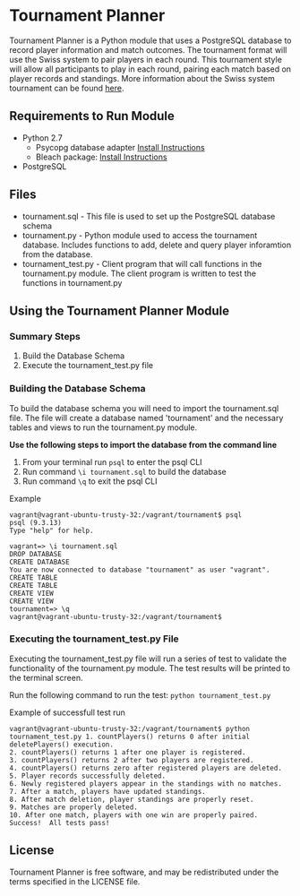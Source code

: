 # Tournament Planner
Tournament Planner is a Python module that uses a PostgreSQL database to record player information and match outcomes.  The tournament format will use the Swiss system to pair players in each round.  This tournament style will allow all participants to play in each round, pairing each match based on player records and standings.
More information about the Swiss system tournament can be found [here](https://en.wikipedia.org/wiki/Swiss-system_tournament).

## Requirements to Run Module
- Python 2.7
	- Psycopg database adapter [Install Instructions](http://initd.org/psycopg/docs/install.html#installation)
	- Bleach package: [Install Instructions](https://pypi.python.org/pypi/bleach)
- PostgreSQL

## Files
- tournament.sql - This file is used to set up the PostgreSQL database schema
- tournament.py - Python module used to access the tournament database.  Includes functions to add, delete and query player inforamtion from the database.
- tournament_test.py - Client program that will call functions in the tournament.py module.  The client program is written to test the functions in tournament.py

## Using the Tournament Planner Module
### Summary Steps
1. Build the Database Schema
2. Execute the tournament_test.py file

### Building the Database Schema
To build the database schema you will need to import the tournament.sql file.  The file will create a database named 'tournament' and the necessary tables and views to run the tournament.py module.

**Use the following steps to import the database from the command line**

1. From your terminal run `psql` to enter the psql CLI
2. Run command `\i tournament.sql` to build the database
3. Run command `\q` to exit the psql CLI

Example
```
vagrant@vagrant-ubuntu-trusty-32:/vagrant/tournament$ psql
psql (9.3.13)
Type "help" for help.

vagrant=> \i tournament.sql
DROP DATABASE
CREATE DATABASE
You are now connected to database "tournament" as user "vagrant".
CREATE TABLE
CREATE TABLE
CREATE VIEW
CREATE VIEW
tournament=> \q
vagrant@vagrant-ubuntu-trusty-32:/vagrant/tournament$
```

### Executing the tournament_test.py File
Executing the tournament_test.py file will run a series of test to validate the functionality of the tournament.py module.  The test results will be printed to the terminal screen.

Run the following command to run the test:
`python tournament_test.py`

Example of successfull test run
```
vagrant@vagrant-ubuntu-trusty-32:/vagrant/tournament$ python tournament_test.py 1. countPlayers() returns 0 after initial deletePlayers() execution.
2. countPlayers() returns 1 after one player is registered.
3. countPlayers() returns 2 after two players are registered.
4. countPlayers() returns zero after registered players are deleted.
5. Player records successfully deleted.
6. Newly registered players appear in the standings with no matches.
7. After a match, players have updated standings.
8. After match deletion, player standings are properly reset.
9. Matches are properly deleted.
10. After one match, players with one win are properly paired.
Success!  All tests pass!
```

## License
Tournament Planner is free software, and may be redistributed under the terms specified in the LICENSE file.
